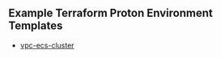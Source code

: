 ## Example Terraform Proton Environment Templates

- [vpc-ecs-cluster](./tf-vpc-ecs-cluster/v1/README.md)
